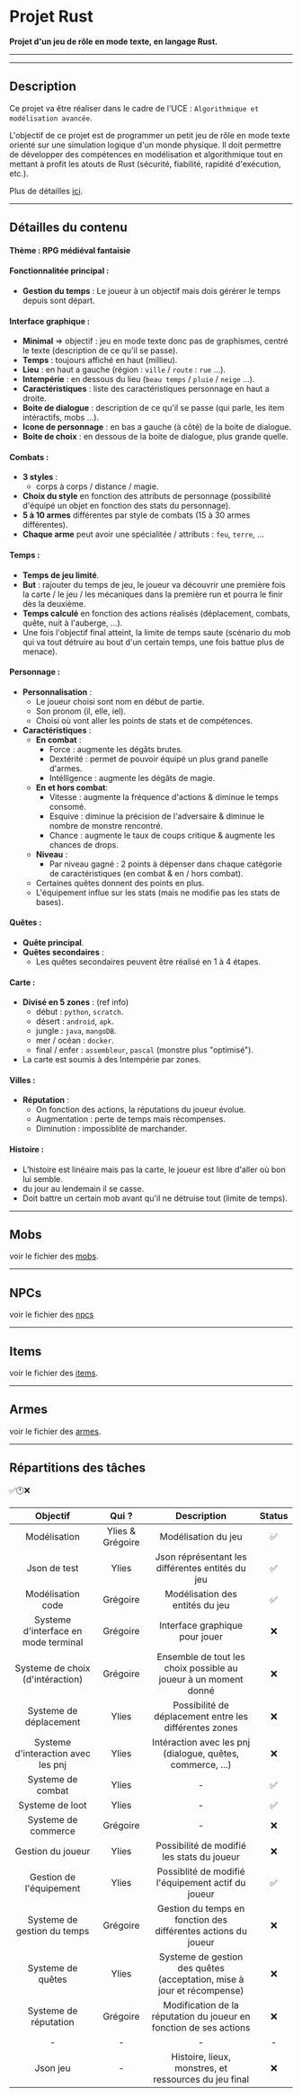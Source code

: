 # Projet Rust
**Projet d'un jeu de rôle en mode texte, en langage Rust.**

---
---

## Description
Ce projet va être réaliser dans le cadre de l'UCE : `Algorithmique et modélisation avancée`.

L'objectif de ce projet est de programmer un petit jeu de rôle en mode texte orienté sur une simulation logique d'un monde physique. Il doit permettre de développer des compétences en modélisation et algorithmique tout en mettant à profit les atouts de Rust (sécurité, fiabilité, rapidité d'exécution, etc.).

Plus de détailles [ici](https://e-uapv2024.univ-avignon.fr/mod/page/view.php?id=60296).

---

## Détailles du contenu

#### Thème : RPG médiéval fantaisie

#### Fonctionnalitée principal :
 - **Gestion du temps** : Le joueur à un objectif mais dois gérérer le temps depuis sont départ.

#### Interface graphique : 
 - **Minimal** => objectif : jeu en mode texte donc pas de graphismes, centré le texte (description de ce qu'il se passe).
 - **Temps** : toujours affiché en haut (millieu).
 - **Lieu** : en haut a gauche (région : `ville` / `route` : `rue` ...).
 - **Intempérie** : en dessous du lieu (`beau temps` / `pluie` / `neige` ...).
 - **Caractéristiques** : liste des caractéristiques personnage en haut a droite.
 - **Boite de dialogue** : description de ce qu'il se passe (qui parle, les item intéractifs, mobs ...).
 - **Icone de personnage** : en bas a gauche (à côté) de la boite de dialogue.
 - **Boite de choix** : en dessous de la boite de dialogue, plus grande quelle.

#### Combats : 
 - **3 styles** :
   - corps à corps / distance / magie.
 - **Choix du style** en fonction des attributs de personnage (possibilité d'équipé un objet en fonction des stats du personnage).
 - **5 à 10 armes** différentes par style de combats (15 à 30 armes différentes).
 - **Chaque arme** peut avoir une spécialitée / attributs : `feu`, `terre`, ...

#### Temps : 
 - **Temps de jeu limité**.
 - **But** : rajouter du temps de jeu, le joueur va découvrir une première fois la carte / le jeu / les mécaniques dans la première run et pourra le finir dès la deuxième.
 - **Temps calculé** en fonction des actions réalisés (déplacement, combats, quête, nuit à l'auberge, ...).
 - Une fois l'objectif final atteint, la limite de temps saute (scénario du mob qui va tout détruire au bout d'un certain temps, une fois battue plus de menace).

#### Personnage :
 - **Personnalisation** :
   - Le joueur choisi sont nom en début de partie.
   - Son pronom (il, elle, iel).
   - Choisi où vont aller les points de stats et de compétences.
 - **Caractéristiques** :
   - **En combat** :
     - Force : augmente les dégâts brutes.
     - Dextérité : permet de pouvoir équipé un plus grand panelle d'armes.
     - Intélligence : augmente les dégâts de magie.
   - **En et hors combat**:
     - Vitesse : augmente la fréquence d'actions & diminue le temps consomé.
     - Esquive : diminue la précision de l'adversaire & diminue le nombre de monstre rencontré.
     - Chance : augmente le taux de coups critique & augmente les chances de drops.
   - **Niveau** :
     - Par niveau gagné : 2 points à dépenser dans chaque catégorie de caractéristiques (en combat & en / hors combat).
   - Certaines quêtes donnent des points en plus.
   - L'équipement influe sur les stats (mais ne modifie pas les stats de bases).

#### Quêtes :
  - **Quête principal**.
  - **Quêtes secondaires** :
    - Les quêtes secondaires peuvent être réalisé en 1 à 4 étapes.

#### Carte :
  - **Divisé en 5 zones** : (ref info)
    - début : `python`, `scratch`.
    - désert : `android`, `apk`.
    - jungle : `java`, `mangoDB`.
    - mer / océan : `docker`.
    - final / enfer : `assembleur`, `pascal` (monstre plus "optimisé").
  - La carte est soumis à des Intempérie par zones.

#### Villes :
  - **Réputation** :
    - On fonction des actions, la réputations du joueur évolue.
    - Augmentation : perte de temps mais récompenses.
    - Diminution : impossiblité de marchander.

#### Histoire :
  - L’histoire est linéaire mais pas la carte, le joueur est libre d'aller où bon lui semble.
  - du jour au lendemain il se casse.
  - Doit battre un certain mob avant qu'il ne détruise tout (limite de temps).

---

## Mobs

voir le fichier des [mobs](Mobs.md).

---

## NPCs

voir le fichier des [npcs](NPCs.md)

---

## Items

voir le fichier des [items](Items.md).

---

## Armes

voir le fichier des [armes](Weapons.md).

---

## Répartitions des tâches
✅🕐❌

| Objectif                              | Qui ?             | Description                                                             | Status   |
|:-------------------------------------:|:-----------------:|:-----------------------------------------------------------------------:|:--------:|
| Modélisation                          | Ylies & Grégoire  | Modélisation du jeu                                                     | ✅      |
| Json de test                          | Ylies             | Json réprésentant les différentes entités du jeu                        | ✅      |
| Modélisation code                     | Grégoire          | Modélisation des entités du jeu                                         | ✅      |
| Systeme d'interface en mode terminal  | Grégoire          | Interface graphique pour jouer                                          | ❌      |
| Systeme de choix (d'intéraction)      | Grégoire          | Ensemble de tout les choix possible au joueur à un moment donné         | ❌      |
| Systeme de déplacement                | Ylies             | Possibilité de déplacement entre les différentes zones                  | ❌      |
| Systeme d'interaction avec les pnj    | Ylies             | Intéraction avec les pnj (dialogue, quêtes, commerce, ...)              | ❌      |
| Systeme de combat                     | Ylies             | -                                                                       | ✅      |
| Systeme de loot                       | Ylies             | -                                                                       | ✅      |
| Systeme de commerce                   | Grégoire          | -                                                                       | ❌      |
| Gestion du joueur                     | Ylies             | Possibilité de modifié les stats du joueur                              | ❌      |
| Gestion de l'équipement               | Ylies             | Possiblité de modifié l'équipement actif du joueur                      | ✅      |
| Systeme de gestion du temps           | Grégoire          | Gestion du temps en fonction des différentes actions du joueur          | ❌      |
| Systeme de quêtes                     | Ylies             | Systeme de gestion des quêtes (acceptation, mise à jour et récompense)  | ❌      |
| Systeme de réputation                 | Grégoire          | Modification de la réputation du joueur en fonction de ses actions      | ❌      |
| -                                     | -                 | -                                                                       | -        |
| Json jeu                              | -                 | Histoire, lieux, monstres, et ressources du jeu final                   | ❌      |
